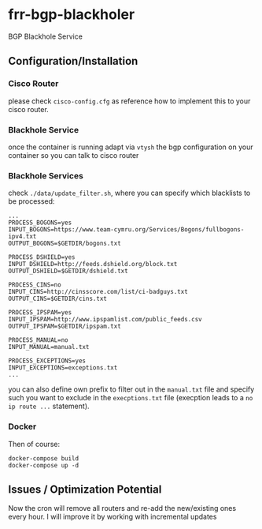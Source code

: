 # frr-bgp-blackholer
BGP Blackhole Service

## Configuration/Installation ##
### Cisco Router ###
please check `cisco-config.cfg` as reference how to implement this to your cisco router.

### Blackhole Service ###
once the container is running adapt via `vtysh` the bgp configuration on your container so you can talk to cisco router


### Blackhole Services ###
check `./data/update_filter.sh`, where you can specify which blacklists to be processed:

```
...
PROCESS_BOGONS=yes
INPUT_BOGONS=https://www.team-cymru.org/Services/Bogons/fullbogons-ipv4.txt
OUTPUT_BOGONS=$GETDIR/bogons.txt

PROCESS_DSHIELD=yes
INPUT_DSHIELD=http://feeds.dshield.org/block.txt
OUTPUT_DSHIELD=$GETDIR/dshield.txt

PROCESS_CINS=no
INPUT_CINS=http://cinsscore.com/list/ci-badguys.txt
OUTPUT_CINS=$GETDIR/cins.txt

PROCESS_IPSPAM=yes
INPUT_IPSPAM=http://www.ipspamlist.com/public_feeds.csv
OUTPUT_IPSPAM=$GETDIR/ipspam.txt

PROCESS_MANUAL=no
INPUT_MANUAL=manual.txt

PROCESS_EXCEPTIONS=yes
INPUT_EXCEPTIONS=exceptions.txt
...
```

you can also define own prefix to filter out in the `manual.txt` file and specify such you want to exclude in the `execptions.txt` file (execption leads to a `no ip route ...` statement).


### Docker ###
Then of course:
```
docker-compose build
docker-compose up -d
```

## Issues / Optimization Potential ##
Now the cron will remove all routers and re-add the new/existing ones every hour. I will improve it by working with incremental updates
